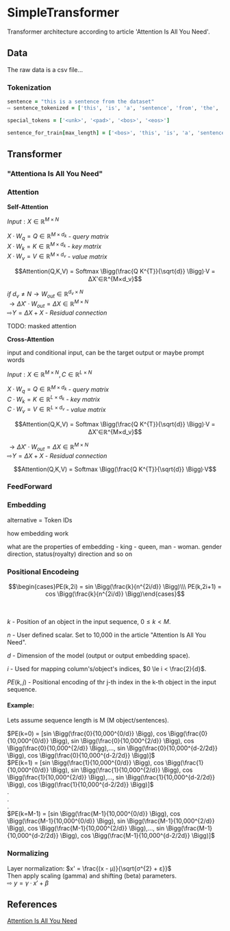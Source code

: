 # SimpleTransformer

Transformer architecture according to article 'Attention Is All You Need'.
## Data
The raw data is a csv file...
### Tokenization
```ruby
sentence = "this is a sentence from the dataset"
⇨ sentence_tokenized = ['this', 'is', 'a', 'sentence', 'from', 'the', 'dataset']

special_tokens = ['<unk>', '<pad>', '<bos>', '<eos>']

sentence_for_train[max_length] = ['<bos>', 'this', 'is', 'a', 'sentence', 'from', 'the', 'dataset', '<eos>', '<pad>',..., '<pad>']
```
## Transformer

### "Attentiona Is All You Need"

### Attention

**Self-Attention**

$`Input:X∈ℝ^{M×N}`$ 

$`X·W_{q} = Q∈ℝ^{M×d_k}`$  -  *query matrix*<br/>
$`X·W_{k} = K∈ℝ^{M×d_k}`$  -  *key matrix*<br/>
$`X·W_{v} = V∈ℝ^{M×d_v}`$  -  *value matrix*<br/>
```math
Attention(Q,K,V) = Softmax \Bigg(\frac{Q K^{T}}{\sqrt{d}} \Bigg)·V = ΔX'∈ℝ^{M×d_v}
```
$`if`$ $`d_v \ne N → W_{out}∈ℝ^{d_v×N}`$<br/>
$`→ ΔX'·W_{out} = ΔX∈ℝ^{M×N}`$<br/>
$`⇨ Y = ΔX + X`$ - *Residual connection*<br/>


TODO: masked attention

**Cross-Attention**

input and conditional input, can be the target output or maybe prompt words

$`Input:  X∈ℝ^{M×N} ,  C∈ℝ^{L×N}`$

$`X·W_q = Q∈ℝ^{M×d_k}`$ - *query matrix*<br/>
$`C·W_k = K∈ℝ^{L×d_k}`$ - *key matrix*<br/>
$`C·W_v = V∈ℝ^{L×d_v}`$ - *value matrix*<br/>

```math
Attention(Q,K,V) = Softmax \Bigg(\frac{Q K^{T}}{\sqrt{d}} \Bigg)·V = ΔX'∈ℝ^{M×d_v}
```
$`→ ΔX'·W_{out} = ΔX∈ℝ^{M×N}`$<br/>
$`⇨ Y = ΔX + X`$ - *Residual connection*

```math
Attention(Q,K,V) = Softmax \Bigg(\frac{Q K^{T}}{\sqrt{d}} \Bigg)·V
```

### FeedForward

### Embedding
alternative = Token IDs

how embedding work

what are the properties of embedding - king - queen, man - woman. gender direction, status(royalty) direction and so on



### Positional Encodeing

```math
\begin{cases}PE(k,2i) = sin \Bigg(\frac{k}{n^{2i/d}} \Bigg)\\\

PE(k,2i+1) = cos \Bigg(\frac{k}{n^{2i/d}} \Bigg)\end{cases}
```
<br/><br/>
*k* - Position of an object in the input sequence, $`0 \le k <M`$.<br/>

*n* - User defined scalar. Set to 10,000 in the article "Attention Is All You Need".<br/>

*d* - Dimension of the model (output or output embedding space).<br/>

*i* - Used for mapping column's/object's indices,  $`0 \le i < \frac{2}{d}`$.<br/>

$`PE(k,j)`$ - Positional encoding of thr j-th index in the k-th object in the input sequence.<br/>

#### Example:
Lets assume sequence length is M (M object/sentences).

$`PE(k=0) = [sin \Bigg(\frac{0}{10,000^{0/d}} \Bigg), cos \Bigg(\frac{0}{10,000^{0/d}} \Bigg), sin \Bigg(\frac{0}{10,000^{2/d}} \Bigg), cos \Bigg(\frac{0}{10,000^{2/d}} \Bigg),..., sin \Bigg(\frac{0}{10,000^{d-2/2d}} \Bigg), cos \Bigg(\frac{0}{10,000^{d-2/2d}} \Bigg)]`$<br/>
$`PE(k=1) = [sin \Bigg(\frac{1}{10,000^{0/d}} \Bigg), cos \Bigg(\frac{1}{10,000^{0/d}} \Bigg), sin \Bigg(\frac{1}{10,000^{2/d}} \Bigg), cos \Bigg(\frac{1}{10,000^{2/d}} \Bigg),..., sin \Bigg(\frac{1}{10,000^{d-2/2d}} \Bigg), cos \Bigg(\frac{1}{10,000^{d-2/2d}} \Bigg)]`$<br/>
.<br/>
.<br/>
.<br/>
$`PE(k=M-1) = [sin \Bigg(\frac{M-1}{10,000^{0/d}} \Bigg), cos \Bigg(\frac{M-1}{10,000^{0/d}} \Bigg), sin \Bigg(\frac{M-1}{10,000^{2/d}} \Bigg), cos \Bigg(\frac{M-1}{10,000^{2/d}} \Bigg),..., sin \Bigg(\frac{M-1}{10,000^{d-2/2d}} \Bigg), cos \Bigg(\frac{M-1}{10,000^{d-2/2d}} \Bigg)]`$<br/>

### Normalizing

Layer normalization: $`x' = \frac{(x - μ)}{\sqrt{σ^{2} + ε}}`$<br/>
Then apply scaling (gamma) and shifting (beta) parameters.<br/>
⇨  $`y = γ·x' + β`$<br/>


## References
[Attention Is All You Need](https://arxiv.org/abs/1706.03762)


